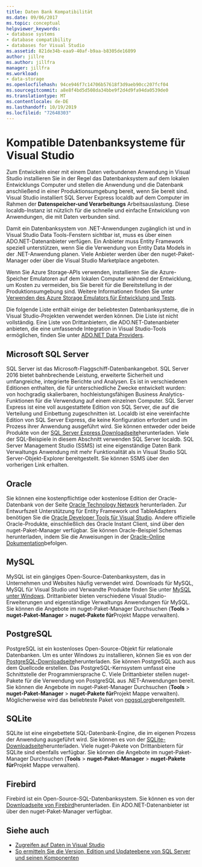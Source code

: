 ```yaml
---
title: Daten Bank Kompatibilität
ms.date: 09/06/2017
ms.topic: conceptual
helpviewer_keywords:
- database systems
- database compatibility
- databases for Visual Studio
ms.assetid: 821de34b-eaa9-40af-b9aa-b8305de16899
author: jillre
ms.author: jillfra
manager: jillfra
ms.workload:
- data-storage
ms.openlocfilehash: 94ce946f7c14706b57618f3d9aeb90cc207fcf04
ms.sourcegitcommit: a8e8f4bd5d508da34bbe9f2d4d9fa94da0539de0
ms.translationtype: MT
ms.contentlocale: de-DE
ms.lasthandoff: 10/19/2019
ms.locfileid: "72648303"
---
```

# <a name="compatible-database-systems-for-visual-studio"></a>Kompatible Datenbanksysteme für Visual Studio

Zum Entwickeln einer mit einem Daten verbundenen Anwendung in Visual Studio installieren Sie in der Regel das Datenbanksystem auf dem lokalen Entwicklungs Computer und stellen die Anwendung und die Datenbank anschließend in einer Produktionsumgebung bereit, wenn Sie bereit sind. Visual Studio installiert SQL Server Express localdb auf dem Computer im Rahmen der **Datenspeicher-und Verarbeitungs** Arbeitsauslastung. Diese localdb-Instanz ist nützlich für die schnelle und einfache Entwicklung von Anwendungen, die mit Daten verbunden sind.

Damit ein Datenbanksystem von .NET-Anwendungen zugänglich ist und in Visual Studio Data Tools-Fenstern sichtbar ist, muss es über einen ADO.NET-Datenanbieter verfügen. Ein Anbieter muss Entity Framework speziell unterstützen, wenn Sie die Verwendung von Entity Data Models in der .NET-Anwendung planen. Viele Anbieter werden über den nuget-Paket-Manager oder über die Visual Studio Marketplace angeboten.

Wenn Sie Azure Storage-APIs verwenden, installieren Sie die Azure-Speicher Emulatoren auf dem lokalen Computer während der Entwicklung, um Kosten zu vermeiden, bis Sie bereit für die Bereitstellung in der Produktionsumgebung sind. Weitere Informationen finden Sie unter [Verwenden des Azure Storage Emulators für Entwicklung und Tests](/azure/storage/common/storage-use-emulator).

Die folgende Liste enthält einige der beliebtesten Datenbanksysteme, die in Visual Studio-Projekten verwendet werden können. Die Liste ist nicht vollständig. Eine Liste von Drittanbietern, die ADO.NET-Datenanbieter anbieten, die eine umfassende Integration in Visual Studio-Tools ermöglichen, finden Sie unter [ADO.NET Data Providers](/dotnet/framework/data/adonet/data-providers).

## <a name="microsoft-sql-server"></a>Microsoft SQL Server

SQL Server ist das Microsoft-Flaggschiff-Datenbankangebot. SQL Server 2016 bietet bahnbrechende Leistung, erweiterte Sicherheit und umfangreiche, integrierte Berichte und Analysen. Es ist in verschiedenen Editionen enthalten, die für unterschiedliche Zwecke entwickelt wurden: von hochgradig skalierbaren, hochleistungsfähigen Business Analytics-Funktionen für die Verwendung auf einem einzelnen Computer. SQL Server Express ist eine voll ausgestattete Edition von SQL Server, die auf die Verteilung und Einbettung zugeschnitten ist.  Localdb ist eine vereinfachte Edition von SQL Server Express, die keine Konfiguration erfordert und im Prozess ihrer Anwendung ausgeführt wird. Sie können entweder oder beide Produkte von der [SQL Server Express Downloadseite](https://www.microsoft.com/sql-server/sql-server-editions-express)herunterladen. Viele der SQL-Beispiele in diesem Abschnitt verwenden SQL Server localdb. SQL Server Management Studio (SSMS) ist eine eigenständige Daten Bank Verwaltungs Anwendung mit mehr Funktionalität als in Visual Studio SQL Server-Objekt-Explorer bereitgestellt. Sie können SSMS über den vorherigen Link erhalten.

## <a name="oracle"></a>Oracle

Sie können eine kostenpflichtige oder kostenlose Edition der Oracle-Datenbank von der Seite [Oracle Technology Network](http://www.oracle.com/technetwork/database/enterprise-edition/downloads/index-092322.html) herunterladen. Zur Entwurfszeit Unterstützung für Entity Framework und TableAdapters benötigen Sie die [Oracle Developer Tools für Visual Studio](http://www.oracle.com/technetwork/developer-tools/visual-studio/overview/index.html). Andere offizielle Oracle-Produkte, einschließlich des Oracle Instant Client, sind über den nuget-Paket-Manager verfügbar. Sie können Oracle-Beispiel Schemas herunterladen, indem Sie die Anweisungen in der [Oracle-Online Dokumentation](http://docs.oracle.com/cd/E11882_01/server.112/e10831/toc.htm)befolgen.

## <a name="mysql"></a>MySQL

MySQL ist ein gängiges Open-Source-Datenbanksystem, das in Unternehmen und Websites häufig verwendet wird. Downloads für MySQL, MySQL für Visual Studio und Verwandte Produkte finden Sie unter [MySQL unter Windows](http://www.mysql.com/why-mysql/windows/). Drittanbieter bieten verschiedene Visual Studio-Erweiterungen und eigenständige Verwaltungs Anwendungen für MySQL. Sie können die Angebote im nuget-Paket-Manager Durchsuchen (**Tools**  > **nuget-Paket-Manager**  > **nuget-Pakete für**Projekt Mappe verwalten).

## <a name="postgresql"></a>PostgreSQL

PostgreSQL ist ein kostenloses Open-Source-Objekt für relationale Datenbanken. Um es unter Windows zu installieren, können Sie es von der [PostgreSQL-Downloadseite](http://www.postgresql.org/download/windows/)herunterladen. Sie können PostgreSQL auch aus dem Quellcode erstellen. Das PostgreSQL-Kernsystem umfasst eine Schnittstelle der Programmiersprache C. Viele Drittanbieter stellen nuget-Pakete für die Verwendung von PostgreSQL aus .NET-Anwendungen bereit. Sie können die Angebote im nuget-Paket-Manager Durchsuchen (**Tools**  > **nuget-Paket-Manager**  > **nuget-Pakete für**Projekt Mappe verwalten). Möglicherweise wird das beliebteste Paket von [npgsql.org](http://www.npgsql.org)bereitgestellt.

## <a name="sqlite"></a>SQLite

SQLite ist eine eingebettete SQL-Datenbank-Engine, die im eigenen Prozess der Anwendung ausgeführt wird. Sie können es von der [SQLite-Downloadseite](http://www.sqlite.org/download.html)herunterladen. Viele nuget-Pakete von Drittanbietern für SQLite sind ebenfalls verfügbar. Sie können die Angebote im nuget-Paket-Manager Durchsuchen (**Tools**  > **nuget-Paket-Manager**  > **nuget-Pakete für**Projekt Mappe verwalten).

## <a name="firebird"></a>Firebird

Firebird ist ein Open-Source-SQL-Datenbanksystem. Sie können es von der [Downloadseite von Firebird](http://firebirdsql.org/en/downloads/)herunterladen. Ein ADO.NET-Datenanbieter ist über den nuget-Paket-Manager verfügbar.

## <a name="see-also"></a>Siehe auch

- [Zugreifen auf Daten in Visual Studio](../data-tools/accessing-data-in-visual-studio.md)
- [So ermitteln Sie die Version, Edition und Updateebene von SQL Server und seinen Komponenten](http://support.microsoft.com/kb/321185)